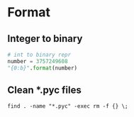 # Format

## Integer to binary

``` python
# int to binary repr
number = 3757249608
"{0:b}".format(number)
```

## Clean \*.pyc files

```
find . -name "*.pyc" -exec rm -f {} \;
```

